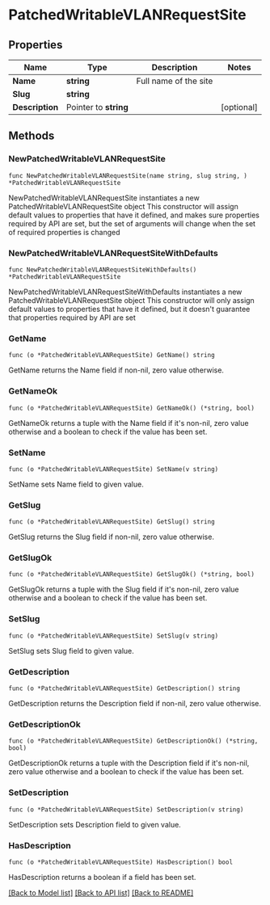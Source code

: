 # PatchedWritableVLANRequestSite

## Properties

Name | Type | Description | Notes
------------ | ------------- | ------------- | -------------
**Name** | **string** | Full name of the site | 
**Slug** | **string** |  | 
**Description** | Pointer to **string** |  | [optional] 

## Methods

### NewPatchedWritableVLANRequestSite

`func NewPatchedWritableVLANRequestSite(name string, slug string, ) *PatchedWritableVLANRequestSite`

NewPatchedWritableVLANRequestSite instantiates a new PatchedWritableVLANRequestSite object
This constructor will assign default values to properties that have it defined,
and makes sure properties required by API are set, but the set of arguments
will change when the set of required properties is changed

### NewPatchedWritableVLANRequestSiteWithDefaults

`func NewPatchedWritableVLANRequestSiteWithDefaults() *PatchedWritableVLANRequestSite`

NewPatchedWritableVLANRequestSiteWithDefaults instantiates a new PatchedWritableVLANRequestSite object
This constructor will only assign default values to properties that have it defined,
but it doesn't guarantee that properties required by API are set

### GetName

`func (o *PatchedWritableVLANRequestSite) GetName() string`

GetName returns the Name field if non-nil, zero value otherwise.

### GetNameOk

`func (o *PatchedWritableVLANRequestSite) GetNameOk() (*string, bool)`

GetNameOk returns a tuple with the Name field if it's non-nil, zero value otherwise
and a boolean to check if the value has been set.

### SetName

`func (o *PatchedWritableVLANRequestSite) SetName(v string)`

SetName sets Name field to given value.


### GetSlug

`func (o *PatchedWritableVLANRequestSite) GetSlug() string`

GetSlug returns the Slug field if non-nil, zero value otherwise.

### GetSlugOk

`func (o *PatchedWritableVLANRequestSite) GetSlugOk() (*string, bool)`

GetSlugOk returns a tuple with the Slug field if it's non-nil, zero value otherwise
and a boolean to check if the value has been set.

### SetSlug

`func (o *PatchedWritableVLANRequestSite) SetSlug(v string)`

SetSlug sets Slug field to given value.


### GetDescription

`func (o *PatchedWritableVLANRequestSite) GetDescription() string`

GetDescription returns the Description field if non-nil, zero value otherwise.

### GetDescriptionOk

`func (o *PatchedWritableVLANRequestSite) GetDescriptionOk() (*string, bool)`

GetDescriptionOk returns a tuple with the Description field if it's non-nil, zero value otherwise
and a boolean to check if the value has been set.

### SetDescription

`func (o *PatchedWritableVLANRequestSite) SetDescription(v string)`

SetDescription sets Description field to given value.

### HasDescription

`func (o *PatchedWritableVLANRequestSite) HasDescription() bool`

HasDescription returns a boolean if a field has been set.


[[Back to Model list]](../README.md#documentation-for-models) [[Back to API list]](../README.md#documentation-for-api-endpoints) [[Back to README]](../README.md)


